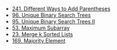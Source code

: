 <!-- GFM-TOC -->
* [241. Different Ways to Add Parentheses](#1-给表达式加括号)
* [96. Unique Binary Search Trees](#2-不同的二叉搜索树)
* [95. Unique Binary Search Trees II](#2-不同的二叉搜索树)
* [53. Maximum Subarray](#2-不同的二叉搜索树)
* [23. Merge k Sorted Lists](#2-不同的二叉搜索树)
* [169. Majority Element](#2-不同的二叉搜索树)
<!-- GFM-TOC -->
